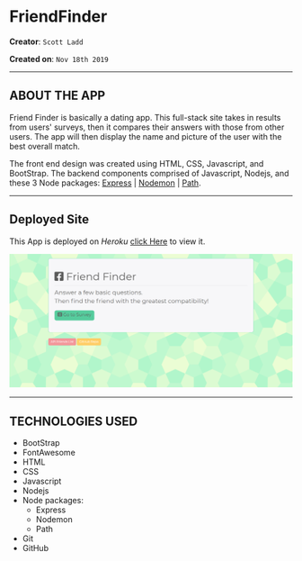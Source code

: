 # FriendFinder

**Creator**: `Scott Ladd`

**Created on**: `Nov 18th 2019`

- - -

## ABOUT THE APP
Friend Finder is basically a dating app. This full-stack site takes in results from users' surveys, then it compares their answers with those from other users. The app will then display the name and picture of the user with the best overall match.

The front end design was created using HTML, CSS, Javascript, and BootStrap. The backend components comprised of Javascript, Nodejs, 
and these 3 Node packages: [Express](https://www.npmjs.com/package/express) | [Nodemon](https://www.npmjs.com/package/nodemon) | 
[Path](https://www.npmjs.com/package/path).

- - -

## Deployed Site

This App is deployed on *Heroku* [click Here](https://scottjr101.github.io/GifTastic/) to view it.

![FriendFinder](friend-finder.png)

- - -

## TECHNOLOGIES USED
* BootStrap
* FontAwesome
* HTML
* CSS
* Javascript
* Nodejs
* Node packages:
    * Express
    * Nodemon
    * Path
* Git
* GitHub